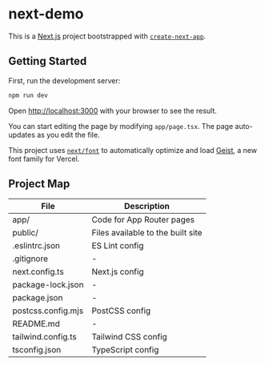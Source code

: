 # next-demo

This is a [Next.js](https://nextjs.org) project bootstrapped with [`create-next-app`](https://nextjs.org/docs/app/api-reference/cli/create-next-app).

## Getting Started

First, run the development server:

```bash
npm run dev
```

Open [http://localhost:3000](http://localhost:3000) with your browser to see the result.

You can start editing the page by modifying `app/page.tsx`. The page auto-updates as you edit the file.

This project uses [`next/font`](https://nextjs.org/docs/app/building-your-application/optimizing/fonts) to automatically optimize and load [Geist](https://vercel.com/font), a new font family for Vercel.

## Project Map

| File               | Description                       |
| ------------------ | --------------------------------- |
| app/               | Code for App Router pages         |
| public/            | Files available to the built site |
| .eslintrc.json     | ES Lint config                    |
| .gitignore         | -                                 |
| next.config.ts     | Next.js config                    |
| package-lock.json  | -                                 |
| package.json       | -                                 |
| postcss.config.mjs | PostCSS config                    |
| README.md          | -                                 |
| tailwind.config.ts | Tailwind CSS config               |
| tsconfig.json      | TypeScript config                 |

